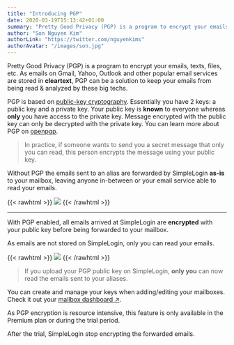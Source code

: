 ```yaml
---
title: "Introducing PGP"
date: 2020-03-19T15:13:42+01:00
summary: "Pretty Good Privacy (PGP) is a program to encrypt your emails, texts, files, etc. As emails on Gmail, Yahoo, Outlook and other popular email services are stored in **cleartext**, PGP can be a solution to keep your emails from being read & analyzed by these big techs."
author: "Son Nguyen Kim"
authorLink: "https://twitter.com/nguyenkims"
authorAvatar: "/images/son.jpg"
---
```


Pretty Good Privacy (PGP) is a program to encrypt your emails, texts, files, etc. As emails on Gmail, Yahoo, Outlook and other popular email services are stored in **cleartext**, PGP can be a solution to keep your emails from being read & analyzed by these big techs.

PGP is based on [public-key cryptography](https://en.wikipedia.org/wiki/Public-key_cryptography). Essentially you have 2 keys: a public key and a private key. Your public key is **known** to everyone whereas **only** you have access to the private key. Message encrypted with the public key can only be decrypted with the private key. You can learn more about PGP on [openpgp](https://www.openpgp.org).

> In practice, if someone wants to send you a secret message that only you can read, this person encrypts the message using your public key.

Without PGP the emails sent to an alias are forwarded by SimpleLogin **as-is** to your mailbox, leaving anyone in-between or your email service able to read your emails. 

{{< rawhtml >}}
<img src="/blog/without-pgp.png" class="w-100 my-3" style="max-width: 800px">
{{< /rawhtml >}}

---

With PGP enabled, all emails arrived at SimpleLogin are **encrypted** with your public key before being forwarded to your mailbox. 

As emails are not stored on SimpleLogin, only you can read your emails.

{{< rawhtml >}}
<img src="/blog/with-pgp.png" class="w-100 my-3" style="max-width: 800px">
{{< /rawhtml >}}


> If you upload your PGP public key on SimpleLogin, **only you** can now read the emails sent to your aliases.

You can create and manage your keys when adding/editing your mailboxes. Check it out your [mailbox dashboard ↗](https://app.simplelogin.io/dashboard/mailbox).

As PGP encryption is resource intensive, this feature is only available in the Premium plan or during the trial period. 

After the trial, SimpleLogin stop encrypting the forwarded emails.

